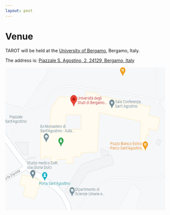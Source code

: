 ```yaml
---
layout: post
---
```

# Venue

TAROT will be held at the [University of Bergamo](https://www.unibg.it/), Bergamo, Italy.

The address is:
[Piazzale S. Agostino, 2, 24129, Bergamo, Italy](https://maps.app.goo.gl/uc3hmgVQPqYFSu1m9)

<a href="https://maps.app.goo.gl/uc3hmgVQPqYFSu1m9"><img src="/assets/images/Map.png" alt="TAROT2024 location" style="width:600px; height:450px" class="center"/>
 

